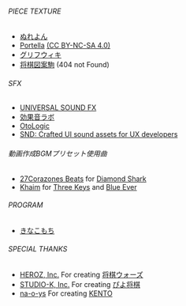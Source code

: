 ###### PIECE TEXTURE

- [ぬれよん](https://nureyon.com/)
- [Portella](https://www.google.co.jp/search?q=Portella+lishogi) [(CC BY-NC-SA 4.0)](https://creativecommons.org/licenses/by-nc-sa/4.0/)
- [グリフウィキ](https://glyphwiki.org/)
- [将棋図案駒](https://twitter.com/Shogi_Zuan) (404 not Found)

###### SFX

- [UNIVERSAL SOUND FX](https://assetstore.unity.com/packages/audio/sound-fx/universal-sound-fx-17256)
- [効果音ラボ](https://soundeffect-lab.info/)
- [OtoLogic](https://otologic.jp/)
- [SND: Crafted UI sound assets for UX developers](https://snd.dev/)

###### 動画作成BGMプリセット使用曲

- [27Corazones Beats](https://www.27corazonesbeats.com/) for [Diamond Shark](https://www.youtube.com/watch?v=JZMHhmDwauk)
- [Khaim](https://www.khaimmusic.com/) for [Three Keys](https://dova-s.jp/bgm/play3812.html) and [Blue Ever](https://dova-s.jp/bgm/play3479.html)

###### PROGRAM

- [きなこもち](https://twitter.com/sgkinakomochi)

###### SPECIAL THANKS

- [HEROZ, Inc.](https://heroz.co.jp/) For creating [将棋ウォーズ](https://shogiwars.heroz.jp/)
- [STUDIO-K, Inc.](https://www.studiok-i.net/about.html) For creating [ぴよ将棋](https://www.studiok-i.net/piyo_shogi/)
- [na-o-ys](https://twitter.com/na_o_ys) For creating [KENTO](https://www.kento-shogi.com/)
